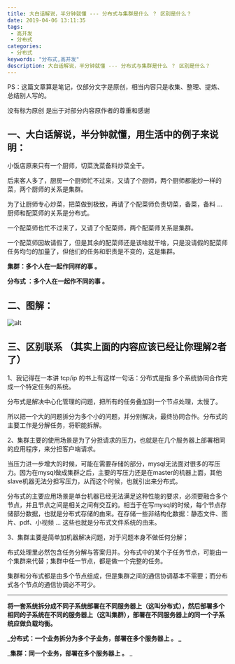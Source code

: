 ```yaml
---
title: 大白话解说，半分钟就懂 --- 分布式与集群是什么 ？ 区别是什么？
date: 2019-04-06 13:11:35
tags: 
 - 高并发
 - 分布式
categories: 
 - 分布式
keywords: "分布式,高并发"
description: 大白话解说，半分钟就懂 --- 分布式与集群是什么 ？ 区别是什么？
---
```



PS：这篇文章算是笔记，仅部分文字是原创，相当内容只是收集、整理、提炼、总结别人写的。

没有标为原创 是出于对部分内容原作者的尊重和感谢

## 一、大白话解说，半分钟就懂，用生活中的例子来说明：
小饭店原来只有一个厨师，切菜洗菜备料炒菜全干。

后来客人多了，厨房一个厨师忙不过来，又请了个厨师，两个厨师都能炒一样的菜，两个厨师的关系是集群。

为了让厨师专心炒菜，把菜做到极致，再请了个配菜师负责切菜，备菜，备料 ...  厨师和配菜师的关系是分布式。

一个配菜师也忙不过来了，又请了个配菜师，两个配菜师关系是集群。

一个配菜师因故请假了，但是其余的配菜师还是该啥就干啥，只是没请假的配菜师任务均匀的加量了，但他们的任务和职责是不变的，这是集群。

**集群：多个人在一起作同样的事 。**

**分布式 ：多个人在一起作不同的事 。**

## 二、图解：
![alt](https://i.loli.net/2019/04/16/5cb54e9244f5b.png)

## 三、区别联系 （其实上面的内容应该已经让你理解2者了）
1、我记得在一本讲 tcp/ip 的书上有这样一句话：分布式是指 多个系统协同合作完成一个特定任务的系统。

分布式是解决中心化管理的问题，把所有的任务叠加到一个节点处理，太慢了。

所以把一个大的问题拆分为多个小的问题，并分别解决，最终协同合作。分布式的主要工作是分解任务，将职能拆解。

2、集群主要的使用场景是为了分担请求的压力，也就是在几个服务器上部署相同的应用程序，来分担客户端请求。

当压力进一步增大的时候，可能在需要存储的部分，mysql无法面对很多的写压力。因为在mysql做成集群之后，主要的写压力还是在master的机器上面，其他slave机器无法分担写压力，从而这个时候，也就引出来分布式。

分布式的主要应用场景是单台机器已经无法满足这种性能的要求，必须要融合多个节点，并且节点之间是相关之间有交互的。相当于在写mysql的时候，每个节点存储部分数据，也就是分布式存储的由来。在存储一些非结构化数据：静态文件、图片、pdf、小视频 ... 这些也就是分布式文件系统的由来。

3、集群主要是简单加机器解决问题，对于问题本身不做任何分解；

布式处理里必然包含任务分解与答案归并。分布式中的某个子任务节点，可能由一个集群来代替；集群中任一节点，都是做一个完整的任务。

集群和分布式都是由多个节点组成，但是集群之间的通信协调基本不需要；而分布式各个节点的通信协调必不可少。

----------
**将一套系统拆分成不同子系统部署在不同服务器上（这叫分布式），然后部署多个相同的子系统在不同的服务器上（这叫集群），部署在不同服务器上的同一个子系统应做负载均衡。**

**_分布式：一个业务拆分为多个子业务，部署在多个服务器上 。 _**

_**集群：同一个业务，部署在多个服务器上 。**
_

